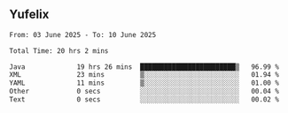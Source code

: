 ## Yufelix

<!--START_SECTION:waka-->

```txt
From: 03 June 2025 - To: 10 June 2025

Total Time: 20 hrs 2 mins

Java             19 hrs 26 mins  ████████████████████████▒   96.99 %
XML              23 mins         ▒░░░░░░░░░░░░░░░░░░░░░░░░   01.94 %
YAML             11 mins         ▒░░░░░░░░░░░░░░░░░░░░░░░░   01.00 %
Other            0 secs          ░░░░░░░░░░░░░░░░░░░░░░░░░   00.04 %
Text             0 secs          ░░░░░░░░░░░░░░░░░░░░░░░░░   00.02 %
```

<!--END_SECTION:waka-->

